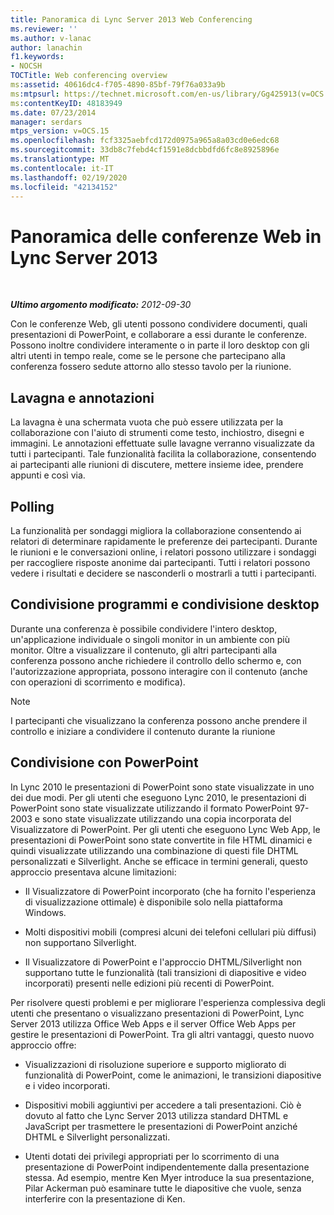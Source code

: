 ```yaml
---
title: Panoramica di Lync Server 2013 Web Conferencing
ms.reviewer: ''
ms.author: v-lanac
author: lanachin
f1.keywords:
- NOCSH
TOCTitle: Web conferencing overview
ms:assetid: 40616dc4-f705-4890-85bf-79f76a033a9b
ms:mtpsurl: https://technet.microsoft.com/en-us/library/Gg425913(v=OCS.15)
ms:contentKeyID: 48183949
ms.date: 07/23/2014
manager: serdars
mtps_version: v=OCS.15
ms.openlocfilehash: fcf3325aebfcd172d0975a965a8a03cd0e6edc68
ms.sourcegitcommit: 33db8c7febd4cf1591e8dcbbdfd6fc8e8925896e
ms.translationtype: MT
ms.contentlocale: it-IT
ms.lasthandoff: 02/19/2020
ms.locfileid: "42134152"
---
```

<div data-xmlns="http://www.w3.org/1999/xhtml">

<div class="topic" data-xmlns="http://www.w3.org/1999/xhtml" data-msxsl="urn:schemas-microsoft-com:xslt" data-cs="http://msdn.microsoft.com/">

<div data-asp="https://msdn2.microsoft.com/asp">

# <a name="overview-of-web-conferencing-in-lync-server-2013"></a>Panoramica delle conferenze Web in Lync Server 2013

</div>

<div id="mainSection">

<div id="mainBody">

<span> </span>

_**Ultimo argomento modificato:** 2012-09-30_

Con le conferenze Web, gli utenti possono condividere documenti, quali presentazioni di PowerPoint, e collaborare a essi durante le conferenze. Possono inoltre condividere interamente o in parte il loro desktop con gli altri utenti in tempo reale, come se le persone che partecipano alla conferenza fossero sedute attorno allo stesso tavolo per la riunione.

<div>

## <a name="whiteboard-and-annotations"></a>Lavagna e annotazioni

La lavagna è una schermata vuota che può essere utilizzata per la collaborazione con l'aiuto di strumenti come testo, inchiostro, disegni e immagini. Le annotazioni effettuate sulle lavagne verranno visualizzate da tutti i partecipanti. Tale funzionalità facilita la collaborazione, consentendo ai partecipanti alle riunioni di discutere, mettere insieme idee, prendere appunti e così via.

</div>

<div>

## <a name="polling"></a>Polling

La funzionalità per sondaggi migliora la collaborazione consentendo ai relatori di determinare rapidamente le preferenze dei partecipanti. Durante le riunioni e le conversazioni online, i relatori possono utilizzare i sondaggi per raccogliere risposte anonime dai partecipanti. Tutti i relatori possono vedere i risultati e decidere se nasconderli o mostrarli a tutti i partecipanti.

</div>

<div>

## <a name="application-sharing-and-desktop-sharing"></a>Condivisione programmi e condivisione desktop

Durante una conferenza è possibile condividere l'intero desktop, un'applicazione individuale o singoli monitor in un ambiente con più monitor. Oltre a visualizzare il contenuto, gli altri partecipanti alla conferenza possono anche richiedere il controllo dello schermo e, con l'autorizzazione appropriata, possono interagire con il contenuto (anche con operazioni di scorrimento e modifica).

<div>


> [!NOTE]  
> I partecipanti che visualizzano la conferenza possono anche prendere il controllo e iniziare a condividere il contenuto durante la riunione



</div>

</div>

<div>

## <a name="powerpoint-sharing"></a>Condivisione con PowerPoint

In Lync 2010 le presentazioni di PowerPoint sono state visualizzate in uno dei due modi. Per gli utenti che eseguono Lync 2010, le presentazioni di PowerPoint sono state visualizzate utilizzando il formato PowerPoint 97-2003 e sono state visualizzate utilizzando una copia incorporata del Visualizzatore di PowerPoint. Per gli utenti che eseguono Lync Web App, le presentazioni di PowerPoint sono state convertite in file HTML dinamici e quindi visualizzate utilizzando una combinazione di questi file DHTML personalizzati e Silverlight. Anche se efficace in termini generali, questo approccio presentava alcune limitazioni:

  - Il Visualizzatore di PowerPoint incorporato (che ha fornito l'esperienza di visualizzazione ottimale) è disponibile solo nella piattaforma Windows.

  - Molti dispositivi mobili (compresi alcuni dei telefoni cellulari più diffusi) non supportano Silverlight.

  - Il Visualizzatore di PowerPoint e l'approccio DHTML/Silverlight non supportano tutte le funzionalità (tali transizioni di diapositive e video incorporati) presenti nelle edizioni più recenti di PowerPoint.

Per risolvere questi problemi e per migliorare l'esperienza complessiva degli utenti che presentano o visualizzano presentazioni di PowerPoint, Lync Server 2013 utilizza Office Web Apps e il server Office Web Apps per gestire le presentazioni di PowerPoint. Tra gli altri vantaggi, questo nuovo approccio offre:

  - Visualizzazioni di risoluzione superiore e supporto migliorato di funzionalità di PowerPoint, come le animazioni, le transizioni diapositive e i video incorporati.

  - Dispositivi mobili aggiuntivi per accedere a tali presentazioni. Ciò è dovuto al fatto che Lync Server 2013 utilizza standard DHTML e JavaScript per trasmettere le presentazioni di PowerPoint anziché DHTML e Silverlight personalizzati.

  - Utenti dotati dei privilegi appropriati per lo scorrimento di una presentazione di PowerPoint indipendentemente dalla presentazione stessa. Ad esempio, mentre Ken Myer introduce la sua presentazione, Pilar Ackerman può esaminare tutte le diapositive che vuole, senza interferire con la presentazione di Ken.

</div>

</div>

<span> </span>

</div>

</div>

</div>

